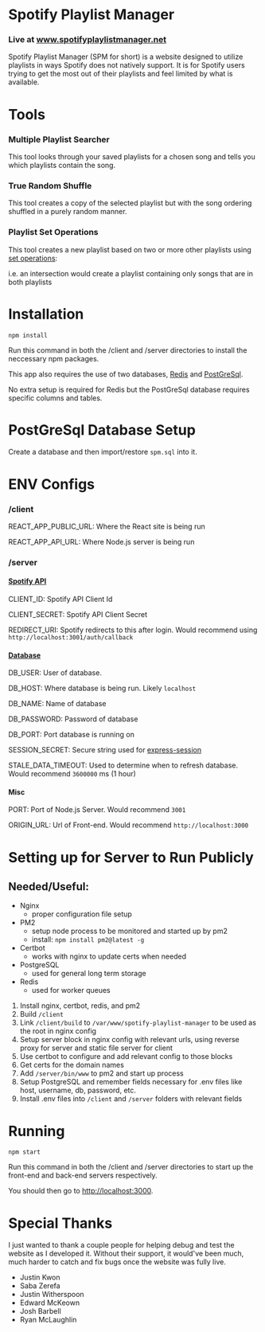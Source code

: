 # Spotify Playlist Manager
### Live at www.spotifyplaylistmanager.net
Spotify Playlist Manager (SPM for short) is a website designed to utilize playlists in ways Spotify does not natively support. It is for Spotify users trying to get the most out of their playlists and feel limited by what is available.

# Tools
### Multiple Playlist Searcher
This tool looks through your saved playlists for a chosen song and tells you which playlists contain the song.

### True Random Shuffle
This tool creates a copy of the selected playlist but with the song ordering shuffled in a purely random manner.

### Playlist Set Operations
This tool creates a new playlist based on two or more other playlists using [set operations](https://en.wikipedia.org/wiki/Set_(mathematics)#Basic_operations):

i.e. an intersection would create a playlist containing only songs that are in both playlists

# Installation
`npm install`

Run this command in both the /client and /server directories to install the neccessary npm packages.

This app also requires the use of two databases, [Redis](https://redis.io/) and [PostGreSql](https://www.postgresql.org/).

No extra setup is required for Redis but the PostGreSql database requires specific columns and tables.

# PostGreSql Database Setup

Create a database and then import/restore `spm.sql` into it.

# ENV Configs
### /client
REACT_APP_PUBLIC_URL: Where the React site is being run

REACT_APP_API_URL: Where Node.js server is being run

### /server
#### [Spotify API](https://developer.spotify.com/documentation/web-api/quick-start/)
CLIENT_ID: Spotify API Client Id

CLIENT_SECRET: Spotify API Client Secret

REDIRECT_URI: Spotify redirects to this after login. Would recommend using `http://localhost:3001/auth/callback`

#### [Database](https://node-postgres.com/features/connecting)
DB_USER: User of database.

DB_HOST: Where database is being run. Likely `localhost`

DB_NAME: Name of database

DB_PASSWORD: Password of database

DB_PORT: Port database is running on

SESSION_SECRET: Secure string used for [express-session](https://www.npmjs.com/package/express-session)

STALE_DATA_TIMEOUT: Used to determine when to refresh database. Would recommend `3600000` ms (1 hour)

#### Misc
PORT: Port of Node.js Server. Would recommend `3001`

ORIGIN_URL: Url of Front-end. Would recommend `http://localhost:3000`

# Setting up for Server to Run Publicly

## Needed/Useful:
- Nginx
    - proper configuration file setup
- PM2
    - setup node process to be monitored and started up by pm2
    - install: `npm install pm2@latest -g`
- Certbot
    - works with nginx to update certs when needed
- PostgreSQL
    - used for general long term storage
- Redis
    - used for worker queues

1. Install nginx, certbot, redis, and pm2
2. Build `/client`
3. Link `/client/build` to `/var/www/spotify-playlist-manager` to be used as the root in nginx config
4. Setup server block in nginx config with relevant urls, using reverse proxy for server and static file server for client
5. Use certbot to configure and add relevant config to those blocks
6. Get certs for the domain names
7. Add `/server/bin/www` to pm2 and start up process
8. Setup PostgreSQL and remember fields necessary for .env files like host, username, db, password, etc.
9. Install .env files into `/client` and `/server` folders with relevant fields


# Running
`npm start`

Run this command in both the /client and /server directories to start up the front-end and back-end servers respectively. 

You should then go to <http://localhost:3000>.


# Special Thanks

I just wanted to thank a couple people for helping debug and test the website as I developed it. Without their support, it would've been much, much harder to catch and fix bugs once the website was fully live.

- Justin Kwon
- Saba Zerefa
- Justin Witherspoon
- Edward McKeown
- Josh Barbell
- Ryan McLaughlin
